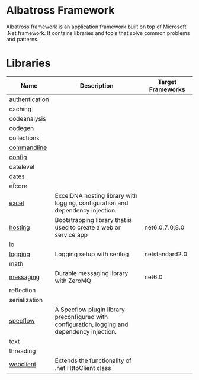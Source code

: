 # Albatross Framework
Albatross framework is an application framework built on top of Microsoft .Net framework.  It contains libraries and tools that solve common problems and patterns.

# Libraries
|Name|Description|Target Frameworks|
|-|-|-|
|authentication|||
|caching|||
|codeanalysis|||
|codegen|||
|collections|||
|[commandline](./commandline/Albatross.CommandLine)|||
|[config](./config/Albatross.Config)|||
|datelevel|||
|dates|||
|efcore|||
|[excel](./excel/Albatross.Hosting.Excel/)|ExcelDNA hosting library with logging, configuration and dependency injection.||
|[hosting](./hosting/Albatross.Hosting/)|Bootstrapping library that is used to create a web or service app|net6.0,7.0,8.0|
|io|||
|[logging](./logging/Albatross.Logging)|Logging setup with serilog|netstandard2.0|
|math|||
|[messaging](./messaging/Albatross.Messaging)|Durable messaging library with ZeroMQ|net6.0|
|reflection|||
|serialization|||
|[specflow](./testing/Albatross.SpecFlowPlugin//)|A Specflow plugin library preconfigured with configuration, logging and dependency injection.||
|text|||
|threading|||
|[webclient](./webclient/Albatross.WebClient/)|Extends the functionality of .net HttpClient class||
